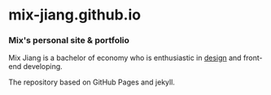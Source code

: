 # mix-jiang.github.io
### Mix's personal site & portfolio
Mix Jiang is a bachelor of economy who is enthusiastic in [design](https://www.dribbble.com/mixjiang "Mix Jiang - Dribbble") and front-end developing.

The repository based on GitHub Pages and jekyll. 
